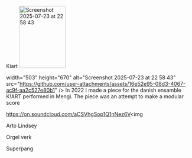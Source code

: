 Kiart
<img width="126" height="168" alt="Screenshot 2025-07-23 at 22 58 43" src="https://github.com/user-attachments/assets/7ac166dd-e285-43de-951b-3e64e2153d14" />

width="503" height="670" alt="Screenshot 2025-07-23 at 22 58 43" src="https://github.com/user-attachments/assets/16e52e95-08d3-4067-ac9f-aa2c527e80b1" />
In 2022 I made a piece for the danish ensamble K!ART performed in Mengi. The piece was an attempt to make a modular score 

https://on.soundcloud.com/aCSVhgSop1Q1nNez6V<img 


Arto Lindsey


Orgel verk


Superpang
